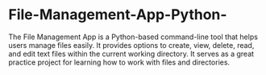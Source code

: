 # File-Management-App-Python-
The File Management App is a Python-based command-line tool that helps users manage files easily. It provides options to create, view, delete, read, and edit text files within the current working directory. It serves as a great practice project for learning how to work with files and directories.
